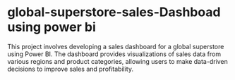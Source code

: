 # global-superstore-sales-Dashboad using power bi

This project involves developing a sales dashboard for a global superstore using
Power BI. The dashboard provides visualizations of sales data from various
regions and product categories, allowing users to make data-driven decisions to
improve sales and profitability.
